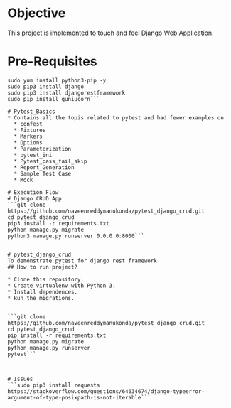 # Objective
This project is implemented to touch and feel Django Web Application.



# Pre-Requisites
```sudo yum install git -t
sudo yum install python3-pip -y
sudo pip3 install django
sudo pip3 install djangorestframework
sudo pip install guniucorn```

# Pytest_Basics
* Contains all the topis related to pytest and had fewer examples on
  * confest
  * Fixtures
  * Markers
  * Options
  * Parameterization
  * pytest_ini
  * Pytest_pass_fail_skip 
  * Report_Generation
  * Sample Test Case
  * Mock

# Execution Flow
# Django CRUD App
```git clone https://github.com/naveenreddymanukonda/pytest_django_crud.git
cd pytest_django_crud
pip3 install -r requirements.txt
python manage.py migrate
python3 manage.py runserver 0.0.0.0:8000```


# pytest_django_crud
To demonstrate pytest for django rest framework
## How to run project?

* Clone this repository.
* Create virtualenv with Python 3.
* Install dependences.
* Run the migrations.


```git clone https://github.com/naveenreddymanukonda/pytest_django_crud.git
cd pytest_django_crud
pip install -r requirements.txt
python manage.py migrate
python manage.py runserver
pytest```



# Issues
```sudo pip3 install requests
https://stackoverflow.com/questions/64634674/django-typeerror-argument-of-type-posixpath-is-not-iterable```
